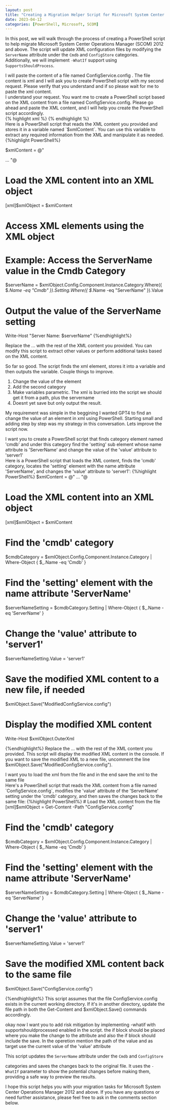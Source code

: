 ```yaml
---
layout: post
title: "Creating a Migration Helper Script for Microsoft System Center Operations Manager 2012 and Above"
date: 2023-04-12
categories: [PowerShell, Microsoft, SCOM]
---
```


In this post, we will walk through the process of creating a PowerShell script to help migrate Microsoft System Center Operations Manager (SCOM) 2012 and above. The script will update XML configuration files by modifying the `ServerName` attribute under the `Cmdb` and `ConfigStore` categories. Additionally, we will implement `-WhatIf` support using `SupportsShouldProcess`.

<div class="chat-container">
<div class ="message user">
<span class="content">I will paste the content of a file named ConfigService.config . The file content is xml and I will ask you to create PowerShell script with my second request. Please verify that you understand and if so please wait for me to paste the xml content.</Span>
</div>
<div class = "message assistant">
<span class = "content">I understand your request. You want me to create a PowerShell script based on the XML content from a file named ConfigService.config. Please go ahead and paste the XML content, and I will help you create the PowerShell script accordingly.</span>
</div>
</div>
<!--more-->
<div class="chat-container">
<div class ="message user">
<span class="content">{% highlight xml %}
<?xml version="1.0" encoding="utf-8"?>
<Config Version="1.0">
  <Component Name="Microsoft.EnterpriseManagement.ManagementConfiguration">
    <Instance Name="Default">
      <Category Name="Service">
        <Setting Name="ServiceEventLogName" Value="Operations Manager" />
        <Setting Name="ServiceEventLogSource" Value="OpsMgr Management Configuration" />
        <Setting Name="ServiceEventLogDisplayName" Value="OpsMgr Management Configuration Service" />
      </Category>
      <Category Name="Engine">
        <Setting Name="MaxResponseThreadsPercentage" Value="25" />
        <Setting Name="ThreadPoolThreadCountPerProcessor" Value="25" />
        <Setting Name="MaxThreadPoolThreadCount" Value="200" />
        <Setting Name="MaxConfigurationRequestBatchSize" Value="5" />
        <Setting Name="RequestReEnqueueOnLockoutTimeoutMilliseconds" Value="5000" />
        <Setting Name="ConfigurationHashingBufferSizeKb" Value="1024" />
      </Category>
      <Category Name="Cmdb">
        <Setting Name="ServerName" Value="scom" />
        <Setting Name="DatabaseName" Value="OperationsManager" />
        <Setting Name="PortNumber" Value="0" />
        <Setting Name="FailoverPartnerServerName" Value="" />
        <Setting Name="FailoverPartnerPortNumber" Value="0" />
      </Category>
      <Category Name="ConfigStore">
        <Setting Name="ServerName" Value="scom" />
        <Setting Name="DatabaseName" Value="OperationsManager" />
        <Setting Name="PortNumber" Value="0" />
        <Setting Name="FailoverPartnerServerName" Value="" />
      </Category>
    </Instance>
  </Component>
</Config>
{% endhighlight %}</Span>
</div>

<div class = "message assistant">
<span class = "content">Here is a PowerShell script that reads the XML content you provided and stores it in a variable named `$xmlContent`. You can use this variable to extract any required information from the XML and manipulate it as needed.
{%highlight PowerShell%}

$xmlContent = @"

<?xml version="1.0" encoding="utf-8"?>
<Config Version="1.0">
  ...
</Config>
"@

# Load the XML content into an XML object

[xml]$xmlObject = $xmlContent

# Access XML elements using the XML object

# Example: Access the ServerName value in the Cmdb Category

$serverName = $xmlObject.Config.Component.Instance.Category.Where({ $_.Name -eq "Cmdb" }).Setting.Where({ $_.Name -eq "ServerName" }).Value

# Output the value of the ServerName setting

Write-Host "Server Name: $serverName"
{%endhighlight%}

Replace the ... with the rest of the XML content you provided. You can modify this script to extract other values or perform additional tasks based on the XML content.
</span>

</div>

</div>

So far so good. The script finds the xml element, stores it into a variable and then outputs the variable. Couple things to improve.

1. Change the value of the element
1. Add the second category
1. Make variables parametric. The xml is burried into the script we should get it from a path, plus the servername
1. Doesnt yet save but only output the result.

My requirement was simple in the beggining I wanted GPT4 to find an change the value of an element in xml using PowerShell. Starting small and adding step by step was my strategy in this conversation. Lets improve the script now.

<div class="chat-container">

<div class="message user">
  <span class="content">I want you to create a PowerShell script that finds category element named 'cmdb' and under this category find the 'setting' sub element whose name attribute is 'ServerName' and change the value of the 'value' attribute to 'server1'</span>
</div>

<div class = "message assistant">
<span class = "content">Here is a PowerShell script that loads the XML content, finds the 'cmdb' category, locates the 'setting' element with the name attribute 'ServerName', and changes the 'value' attribute to 'server1':
{%highlight PowerShell%}
$xmlContent = @"
<?xml version="1.0" encoding="utf-8"?>
<Config Version="1.0">
  ...
</Config>
"@

# Load the XML content into an XML object

[xml]$xmlObject = $xmlContent

# Find the 'cmdb' category

$cmdbCategory = $xmlObject.Config.Component.Instance.Category | Where-Object { $\_.Name -eq 'Cmdb' }

# Find the 'setting' element with the name attribute 'ServerName'

$serverNameSetting = $cmdbCategory.Setting | Where-Object { $\_.Name -eq 'ServerName' }

# Change the 'value' attribute to 'server1'

$serverNameSetting.Value = 'server1'

# Save the modified XML content to a new file, if needed

$xmlObject.Save("ModifiedConfigService.config")

# Display the modified XML content

Write-Host $xmlObject.OuterXml

{%endhighlight%}
Replace the ... with the rest of the XML content you provided. This script will display the modified XML content in the console. If you want to save the modified XML to a new file, uncomment the line $xmlObject.Save("ModifiedConfigService.config").
</span>

</div>
<div class="message user">
  <span class="content">I want you to load the xml from the file and in the end save the xml to the same file</span>
</div>
<div class="message assistant">
<span class="content">
Here's a PowerShell script that reads the XML content from a file named `ConfigService.config`, modifies the 'value' attribute of the 'ServerName' setting under the 'cmdb' category, and then saves the changes back to the same file:
{%highlight PowerShell%}
# Load the XML content from the file
[xml]$xmlObject = Get-Content -Path "ConfigService.config"

# Find the 'cmdb' category

$cmdbCategory = $xmlObject.Config.Component.Instance.Category | Where-Object { $\_.Name -eq 'Cmdb' }

# Find the 'setting' element with the name attribute 'ServerName'

$serverNameSetting = $cmdbCategory.Setting | Where-Object { $\_.Name -eq 'ServerName' }

# Change the 'value' attribute to 'server1'

$serverNameSetting.Value = 'server1'

# Save the modified XML content back to the same file

$xmlObject.Save("ConfigService.config")

{%endhighlight%}
This script assumes that the file ConfigService.config exists in the current working directory. If it's in another directory, update the file path in both the Get-Content and $xmlObject.Save() commands accordingly.
</span>

</div>

<div class = 'message user'>
<span class='content'>
okay now I want you to add risk mitigation by implementing -whatif with supportshouldprocessed enabled in the script. the if block should be placed where you make the change to the attribute and also the if block should include the save. In the operetion mention the path of the value and as target use the current value of the 'value' attribute
</span>
</Div>
</div>

This script updates the `ServerName` attribute under the `Cmdb` and `ConfigStore`

categories and saves the changes back to the original file. It uses the `-WhatIf` parameter to show the potential changes before making them, providing a safe way to preview the results.

I hope this script helps you with your migration tasks for Microsoft System Center Operations Manager 2012 and above. If you have any questions or need further assistance, please feel free to ask in the comments section below.
